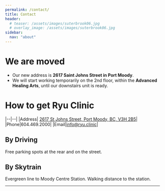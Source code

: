 ```yaml
---
permalink: /contact/
title: Contact
header:
  # teaser: /assets/images/suterbrook06.jpg
  # overlay_image: /assets/images/suterbrook06.jpg
sidebar:
  nav: "about"
---
```

# We are moved

  - Our new address is **2617 Saint Johns Street in Port Moody**. 
  - We will start working temporarily on the 2nd floor, within the **Advanced Healing Arts**, until our downstairs unit is ready.

<!-- {% include figure image_path="/assets/images/suterbrook06.jpg" alt="" caption="One block North of the Inlet Centre Skytrain Station." %} -->

# How to get Ryu Clinic

|--|--|
|Address| [2617 St Johns Street, Port Moody, BC, V3H 2B5](https://maps.google.com/?q=203A%20-%20130%20Brew%20St.%20Port%20Moody,%20BC,%20V3H%200E3)|
|Phone|604.469.2000|
|Email|info@ryu.clinic|

## By Driving

Free parking spots at the rear and on the street. 

<!-- We have **60 min free underground parking**. **All vehicles are required to be registered when you park[^1].** There is free underground parking off Morrissey Road. It's all connected to Thrifty food store parkade. You can come up directly from P1(Liquor store parking area) with elevator. [Directions](https://goo.gl/maps/54ozHXfEGis)

<iframe src="https://www.google.com/maps/embed?pb=!1m24!1m12!1m3!1d2602.8990902171995!2d-122.83030192324824!3d49.27830929116578!2m3!1f0!2f0!3f0!3m2!1i1024!2i768!4f13.1!4m9!3e0!4m3!3m2!1d49.2769519!2d-122.8279996!4m3!3m2!1d49.279745899999995!2d-122.82897519999999!5e0!3m2!1sen!2sca!4v1538093911514" width="100%" height="450" frameborder="0" style="border:0" allowfullscreen></iframe> -->

## By Skytrain

Evergreen line to Moody Centre Station. Walking distance to the station.

<!-- [Directions](https://goo.gl/maps/6F9qQXNnUKP2) -->
<!-- <iframe src="https://www.google.com/maps/embed?pb=!1m28!1m12!1m3!1d2602.8763312098995!2d-122.8297048991821!3d49.27874052887016!2m3!1f0!2f0!3f0!3m2!1i1024!2i768!4f13.1!4m13!3e2!4m5!1s0x548678db7d8ddf9b%3A0x386745c9e89f3e43!2sInlet+Centre+Station%2C+Port+Moody%2C+BC!3m2!1d49.2772516!2d-122.82818429999999!4m5!1s0x5486792c33c80943%3A0xe046b5d4ad95518!2sRyu+Clinic+Inc.%2C+130+Brew+St+%23203a%2C+Port+Moody%2C+BC+V3H+0E3!3m2!1d49.2803062!2d-122.82793439999999!5e0!3m2!1sen!2sca!4v1538094515969" width="100%" height="450" frameborder="0" style="border:0" allowfullscreen></iframe> -->

---

<!-- [^1]: When parking at the kiosk, though the first 90 minutes is free, the next 30 minutes is $1. If you use the app, $1 gets you 2 hours of parking instantly. -->
